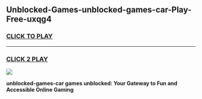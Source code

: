 
## Unblocked-Games-unblocked-games-car-Play-Free-uxqg4
<h3>
<a href="https://premium76.site?title=unblocked-games-car&ref=22A">CLICK TO PLAY</a></h3>
<hr>

<h3>
<a href="https://premium76.site?title=unblocked-games-car&ref=22A">CLICK 2 PLAY</a>
  
</h3>

<a href="https://premium76.site?title=unblocked-games-car&ref=22A"><img src="https://clearcache.store/games.png"></a>


**unblocked-games-car games unblocked: Your Gateway to Fun and Accessible Online Gaming**
